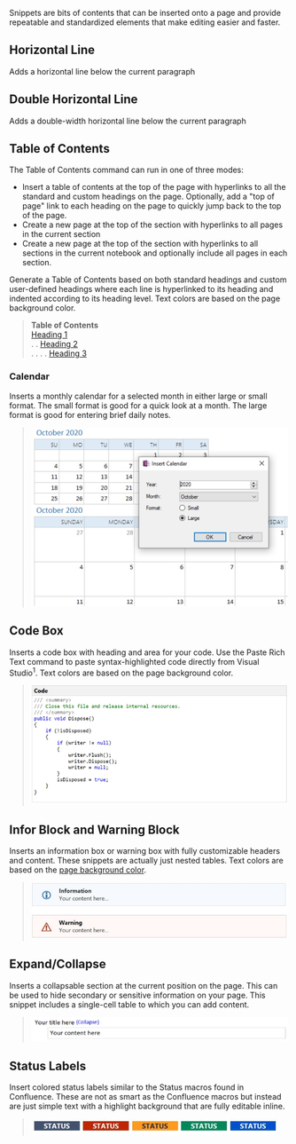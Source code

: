 Snippets are bits of contents that can be inserted onto a page and provide repeatable and standardized elements that make editing easier and faster.

## Horizontal Line
Adds a horizontal line below the current paragraph

## Double Horizontal Line
Adds a double-width horizontal line below the current paragraph

## Table of Contents
The Table of Contents command can run in one of three modes:

* Insert a table of contents at the top of the page with hyperlinks to all the standard and custom
  headings on the page. Optionally, add a "top of page" link to each heading on the page to quickly
  jump back to the top of the page.
* Create a new page at the top of the section with hyperlinks to all pages in the current section
* Create a new page at the top of the section with hyperlinks to all sections in the current
  notebook and optionally include all pages in each section. 

Generate a Table of Contents based on both standard headings and custom user-defined headings
where each line is hyperlinked to its heading and indented according to its heading level.
Text colors are based on the page background color.

> **Table of Contents**  
> [Heading 1](#exampToc)  
> . . [Heading 2](#exampToc)  
> . . . . [Heading 3](#exampToc)

### Calendar
Inserts a monthly calendar for a selected month in either large or small format. The small
format is good for a quick look at a month. The large format is good for entering brief
daily notes.

> ![Insert Calendar](images/Calendar.jpg)

## Code Box
Inserts a code box with heading and area for your code. Use the Paste Rich Text command
to paste syntax-highlighted code directly from Visual Studio<sup>1</sup>.
Text colors are based on the page background color.

> ![Code Box](images/CodeBox.jpg)

## Infor Block and Warning Block
Inserts an information box or warning box with fully customizable headers and content.
These snippets are actually just nested tables. Text colors are based on the [page background
color](#dark).

> ![Info Box  es](images/InfoBoxes.jpg)

## Expand/Collapse
Inserts a collapsable section at the current position on the page. This can be used to hide
secondary or sensitive information on your page. This snippet includes a single-cell table
to which you can add content.

> ![Collapsable Section](images/Expand.jpg)

## Status Labels

Insert colored status labels similar to the Status macros found in Confluence. These
are not as smart as the Confluence macros but instead are just simple text with a highlight
background that are fully editable inline.

> ![Status Labels](images/StatusLabels.jpg)
